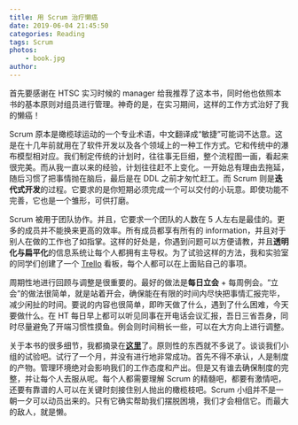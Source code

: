```yaml
---
title: 用 Scrum 治疗懒癌
date: 2019-06-04 21:45:50
categories: Reading
tags: Scrum
photos:
    - book.jpg
author:
---
```


首先要感谢在 HTSC 实习时候的 manager 给我推荐了这本书，同时他也依照本书的基本原则对组员进行管理。神奇的是，在实习期间，这样的工作方式治好了我的懒癌！

Scrum 原本是橄榄球运动的一个专业术语，中文翻译成“敏捷”可能词不达意。这是在十几年前就用在了软件开发以及各个领域上的一种工作方式。它和传统中的瀑布模型相对应。我们制定传统的计划时，往往事无巨细，整个流程图一画，看起来很完美。而从我一直以来的经验，计划往往赶不上变化。一开始总有理由去拖延，随后习惯了把事情抛在脑后，最后是在 DDL 之前才匆忙赶工。而 Scrum 则是**迭代式开发**的过程。它要求的是你短期必须完成一个可以交付的小玩意。即使功能不完善，它也是一个雏形，可供打磨。

Scrum 被用于团队协作。并且，它要求一个团队的人数在 5 人左右是最佳的。更多的成员并不能换来更高的效率。所有成员都享有所有的 information，并且对于别人在做的工作也了如指掌。这样的好处是，你遇到问题可以方便请教，并且**透明化与扁平化**的信息系统让每个人都拥有主导权。为了试验这样的方法，我和实验室的同学们创建了一个 [Trello](https://trello.com) 看板，每个人都可以在上面贴自己的事项。

周期性地进行回顾与调整是很重要的。最好的做法是**每日立会** + 每周例会。“立会”的做法很简单，就是站着开会，确保能在有限的时间内尽快把事情汇报完毕，减少闲扯的时间。要说的内容也很简单，即昨天做了什么，遇到了什么困难，今天要做什么。在 HT 每日早上都可以听见同事在开电话会议汇报，吾日三省吾身，同时尽量避免了开端习惯性摸鱼。例会则时间稍长一些，可以在大方向上进行调整。

关于本书的很多细节，我都摘录在[**这里**](note.txt)了。原则性的东西就不多说了。谈谈我们小组的试验吧。试行了一个月，并没有进行地非常成功。首先不得不承认，人是制度的产物。管理环境绝对会影响我们的工作态度和产出。但是又有谁去确保制度的完整，并让每个人去服从呢。每个人都需要理解 Scrum 的精髓吧，都要有激情吧，还要有靠谱的人可以在关键时刻接住别人抛出的橄榄枝吧。Scrum 小组并不是一朝一夕可以动员出来的。只有它确实帮助我们摆脱困境，我们才会相信它。而最大的敌人，就是懒。
